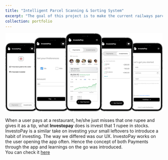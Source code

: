 ```yaml
---
title: "Intelligent Parcel Scanning & Sorting System"
excerpt: "The goal of this project is to make the current railways parcel management system more efficient, fast and cost effective<br/><br/>"
collection: portfolio
---
```


<img src='/images/investopay.png'><br/><br/>
When a user pays at a restaurant, he/she just misses that one rupee and gives it as a tip, what **Investopay** does is invest that 1 rupee in stocks.<br/>
InvestoPay is a similar take on investing your small leftovers to introduce a habit of investing. The way we differed was our UX. InvestoPay works on the user opening the app often. Hence the concept of both Payments through the app and learnings on the go was introduced. <br/>
You can check it [here](https://investo-pay.herokuapp.com/)

